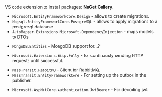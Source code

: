 VS code extension to install packages: **NuGet Gallery**.

- `Microsoft.EntityFrameworkCore.Design` - allows to create migrations.
- `Npgsql.EntityFrameworkCore.PostgreSQL` - allows to apply migrations to a postgresql database.
- `AutoMapper.Extensions.Microsoft.DependencyInjection` - maps models to DTOs.

* `MongoDB.Entities` - MongoDB support for...?

- `Microsoft.Extensions.Http.Polly` - for continously sending HTTP requests until successful.

* `MassTransit.RabbitMQ` - Client for RabbitMQ.
* `MassTransit.EntityFrameworkCore` - For setting up the outbox in the publisher.

- `Microsoft.AspNetCore.Authentication.JwtBearer` - For decoding jwt.